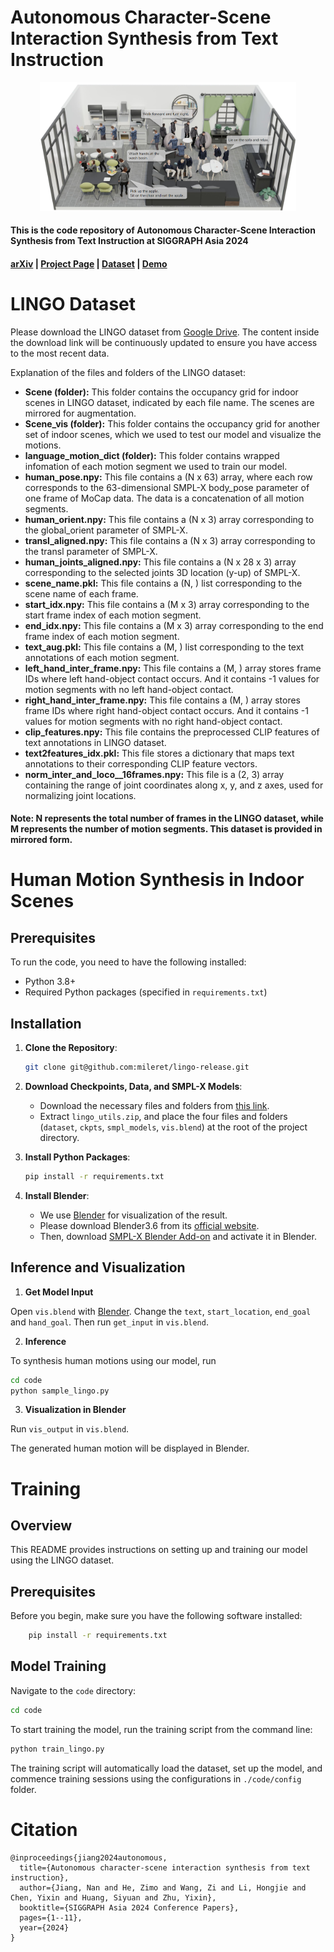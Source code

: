 # Autonomous Character-Scene Interaction Synthesis from Text Instruction

<center><img src="assets/teaser.png" alt="HSI motion synthesis" style="zoom:40%;" /></center>

#### This is the code repository of **Autonomous Character-Scene Interaction Synthesis from Text Instruction** at **SIGGRAPH Asia 2024** 
#### [arXiv](https://arxiv.org/abs/2410.03187) | [Project Page](https://lingomotions.com/) | [Dataset](https://drive.google.com/file/d/1RadpLt-woPvsIGk9yDW7yX7br3sRO-zi/view?usp=sharing) | [Demo](https://www.youtube.com/watch?v=-Uz6lGLdTy4)


# LINGO Dataset

Please download the LINGO dataset from [Google Drive](https://drive.google.com/file/d/1RadpLt-woPvsIGk9yDW7yX7br3sRO-zi/view?usp=sharing). The content inside the download link will be continuously updated to ensure you have access to the most recent data.

Explanation of the files and folders of the LINGO dataset:

- **Scene (folder):** This folder contains the occupancy grid for indoor scenes in LINGO dataset, indicated by each file name. The scenes are mirrored for augmentation.
- **Scene_vis (folder):** This folder contains the occupancy grid for another set of indoor scenes, which we used to test our model and visualize the motions.
- **language_motion_dict (folder):** This folder contains wrapped infomation of each motion segment we used to train our model.
- **human_pose.npy:** This file contains a (N x 63) array, where each row corresponds to the 63-dimensional SMPL-X body_pose parameter of one frame of MoCap data. The data is a concatenation of all motion segments.
- **human_orient.npy:** This file contains a (N x 3) array corresponding to the global_orient parameter of SMPL-X.
- **transl_aligned.npy:** This file contains a (N x 3) array corresponding to the transl parameter of SMPL-X.
- **human_joints_aligned.npy:** This file contains a (N x 28 x 3) array corresponding to the selected joints 3D location (y-up) of SMPL-X.
- **scene_name.pkl:** This file contains a (N, ) list corresponding to the scene name of each frame.
- **start_idx.npy:** This file contains a (M x 3) array corresponding to the start frame index of each motion segment.
- **end_idx.npy:** This file contains a (M x 3) array corresponding to the end frame index of each motion segment.
- **text_aug.pkl:** This file contains a (M, ) list corresponding to the text annotations of each motion segment.
- **left_hand_inter_frame.npy:** This file contains a (M, ) array stores frame IDs where left hand-object contact occurs. And it contains -1 values for motion segments with no left hand-object contact.
- **right_hand_inter_frame.npy:** This file contains a (M, ) array stores frame IDs where right hand-object contact occurs. And it contains -1 values for motion segments with no right hand-object contact.
- **clip_features.npy:** This file contains the preprocessed CLIP features of text annotations in LINGO dataset.
- **text2features_idx.pkl:** This file stores a dictionary that maps text annotations to their corresponding CLIP feature vectors.
- **norm_inter_and_loco__16frames.npy:** This file is a (2, 3) array containing the range of joint coordinates along x, y, and z axes, used for normalizing joint locations.

#### Note: N represents the total number of frames in the LINGO dataset, while M represents the number of motion segments. This dataset is provided in mirrored form.


# Human Motion Synthesis in Indoor Scenes

## Prerequisites

To run the code, you need to have the following installed:

- Python 3.8+
- Required Python packages (specified in `requirements.txt`)

## Installation

1. **Clone the Repository**:
    ```sh
    git clone git@github.com:mileret/lingo-release.git
    ```

2. **Download Checkpoints, Data, and SMPL-X Models**:
    - Download the necessary files and folders from [this link](https://drive.google.com/file/d/1L2V8RlPMAhWF93o_RpIznO_bacjSSLqu/view?usp=drive_link).
    - Extract `lingo_utils.zip`, and place the four files and folders (`dataset`, `ckpts`, `smpl_models`, `vis.blend`) at the root of the project directory.


3. **Install Python Packages**:
    ```sh
    pip install -r requirements.txt
    ```

4. **Install Blender**:
    - We use [Blender](https://www.blender.org/) for visualization of the result.
    - Please download Blender3.6 from its [official website](https://download.blender.org/release/Blender3.6/).
    - Then, download [SMPL-X Blender Add-on](https://smpl-x.is.tue.mpg.de/download.php) and activate it in Blender.

## Inference and Visualization

1. **Get Model Input**

Open `vis.blend` with [Blender](https://www.blender.org/). Change the `text`, `start_location`, `end_goal` and `hand_goal`. Then run `get_input` in `vis.blend`.

2. **Inference**

To synthesis human motions using our model, run

```sh
cd code
python sample_lingo.py
```

3. **Visualization in Blender**

Run `vis_output` in `vis.blend`.

The generated human motion will be displayed in Blender.


# Training
## Overview

This README provides instructions on setting up and training our model using the LINGO dataset.

## Prerequisites

Before you begin, make sure you have the following software installed:
```sh
    pip install -r requirements.txt
```

## Model Training

Navigate to the `code` directory:

```bash
cd code
```

To start training the model, run the training script from the command line:

```bash
python train_lingo.py
```

The training script will automatically load the dataset, set up the model, and commence training sessions using the configurations in `./code/config` folder.


# Citation
```
@inproceedings{jiang2024autonomous,
  title={Autonomous character-scene interaction synthesis from text instruction},
  author={Jiang, Nan and He, Zimo and Wang, Zi and Li, Hongjie and Chen, Yixin and Huang, Siyuan and Zhu, Yixin},
  booktitle={SIGGRAPH Asia 2024 Conference Papers},
  pages={1--11},
  year={2024}
}
```